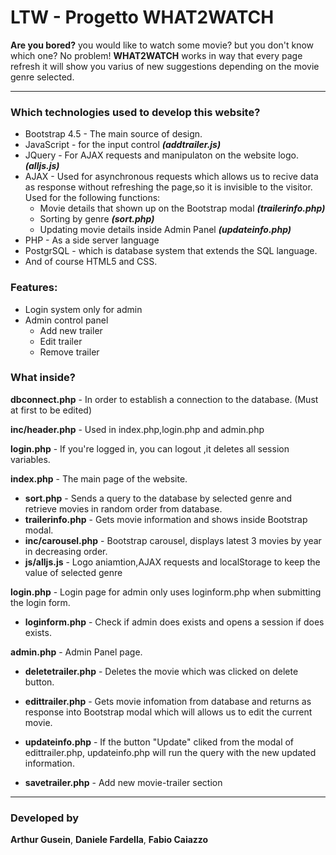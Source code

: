 # LTW - Progetto WHAT2WATCH
**Are you bored?** you would like to watch some movie? but you don't know which one?
No problem!
**WHAT2WATCH** works in way that every page refresh it will show you varius of new suggestions depending on the movie genre selected.

------------
### Which technologies used to develop this website?
- Bootstrap 4.5 - The main source of design.
- JavaScript - for the input control ***(addtrailer.js)***
- JQuery - For AJAX requests and manipulaton on the website logo. ***(alljs.js)***
- AJAX - Used for asynchronous requests which allows us to recive data as response without refreshing the page,so it is invisible to the visitor.
Used for the following functions: 
	- Movie details that shown up on the Bootstrap modal ***(trailerinfo.php)***
	- Sorting by genre ***(sort.php)***
	- Updating movie details inside Admin Panel ***(updateinfo.php)***
- PHP - As a side server language
- PostgrSQL - which is database system that extends the SQL language.
- And of course HTML5 and CSS.

### Features:
- Login system only for admin
- Admin control panel
	- Add new trailer
	- Edit trailer
	- Remove trailer

### What inside?

**dbconnect.php** - In order to establish a connection to the database. (Must at first to be edited)

**inc/header.php** - Used in index.php,login.php and admin.php

**login.php** - If you're logged in, you can logout ,it deletes all session variables.


**index.php** - The main page of the website.
- **sort.php** - Sends a query to the database by selected genre and retrieve movies in random order from database.
- **trailerinfo.php** - Gets movie information and shows inside Bootstrap modal.
- **inc/carousel.php** - Bootstrap carousel, displays latest 3 movies by year in decreasing order.
- **js/alljs.js** - Logo aniamtion,AJAX requests and localStorage to keep the value of selected genre

**login.php** - Login page for admin only uses loginform.php when submitting the login form.
- **loginform.php** - Check if admin does exists and opens a session if does exists.

**admin.php** - Admin Panel page.

- **deletetrailer.php** - Deletes the movie which was clicked on delete button.

- **edittrailer.php** - Gets movie infomation from database and returns as response into Bootstrap modal which will allows us to edit the current movie.
- **updateinfo.php** - If the button "Update" cliked from the modal of edittrailer.php, updateinfo.php will run the query with the new updated information.
- **savetrailer.php** - Add new movie-trailer section



------------
### Developed by
**Arthur Gusein**, **Daniele Fardella**, **Fabio Caiazzo**

